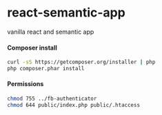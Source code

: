 # react-semantic-app
vanilla react and semantic app

#### Composer install
```bash
curl -sS https://getcomposer.org/installer | php
php composer.phar install
```


#### Permissions
```bash
chmod 755 ../fb-authenticator
chmod 644 public/index.php public/.htaccess
```
